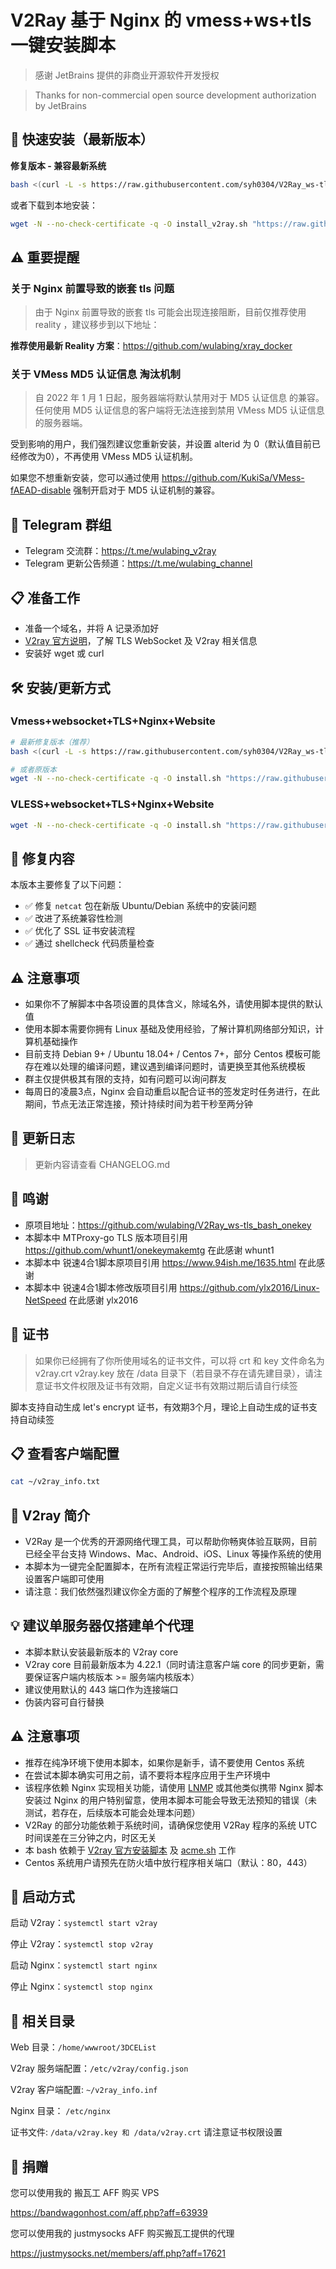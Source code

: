 # V2Ray 基于 Nginx 的 vmess+ws+tls 一键安装脚本

> 感谢 JetBrains 提供的非商业开源软件开发授权

> Thanks for non-commercial open source development authorization by JetBrains

## 🚀 快速安装（最新版本）

**修复版本 - 兼容最新系统**
```bash
bash <(curl -L -s https://raw.githubusercontent.com/syh0304/V2Ray_ws-tls_bash_onekey/master/install_v2ray.sh)
```

或者下载到本地安装：
```bash
wget -N --no-check-certificate -q -O install_v2ray.sh "https://raw.githubusercontent.com/syh0304/V2Ray_ws-tls_bash_onekey/master/install_v2ray.sh" && chmod +x install_v2ray.sh && bash install_v2ray.sh
```

## ⚠️ 重要提醒

### 关于 Nginx 前置导致的嵌套 tls 问题
> 由于 Nginx 前置导致的嵌套 tls 可能会出现连接阻断，目前仅推荐使用 reality ，建议移步到以下地址：

**推荐使用最新 Reality 方案**：https://github.com/wulabing/xray_docker

### 关于 VMess MD5 认证信息 淘汰机制
> 自 2022 年 1 月 1 日起，服务器端将默认禁用对于 MD5 认证信息 的兼容。任何使用 MD5 认证信息的客户端将无法连接到禁用 VMess MD5 认证信息的服务器端。

受到影响的用户，我们强烈建议您重新安装，并设置 alterid 为 0（默认值目前已经修改为0），不再使用 VMess MD5 认证机制。

如果您不想重新安装，您可以通过使用 https://github.com/KukiSa/VMess-fAEAD-disable 强制开启对于 MD5 认证机制的兼容。

## 📱 Telegram 群组
* Telegram 交流群：https://t.me/wulabing_v2ray 
* Telegram 更新公告频道：https://t.me/wulabing_channel

## 📋 准备工作
* 准备一个域名，并将 A 记录添加好
* [V2ray 官方说明](https://www.v2ray.com/)，了解 TLS WebSocket 及 V2ray 相关信息
* 安装好 wget 或 curl

## 🛠️ 安装/更新方式

### Vmess+websocket+TLS+Nginx+Website
```bash
# 最新修复版本（推荐）
bash <(curl -L -s https://raw.githubusercontent.com/syh0304/V2Ray_ws-tls_bash_onekey/master/install.sh)

# 或者原版本
wget -N --no-check-certificate -q -O install.sh "https://raw.githubusercontent.com/wulabing/V2Ray_ws-tls_bash_onekey/master/install.sh" && chmod +x install.sh && bash install.sh
```

### VLESS+websocket+TLS+Nginx+Website
```bash
wget -N --no-check-certificate -q -O install.sh "https://raw.githubusercontent.com/wulabing/V2Ray_ws-tls_bash_onekey/dev/install.sh" && chmod +x install.sh && bash install.sh
```

## 🔧 修复内容

本版本主要修复了以下问题：
- ✅ 修复 `netcat` 包在新版 Ubuntu/Debian 系统中的安装问题
- ✅ 改进了系统兼容性检测
- ✅ 优化了 SSL 证书安装流程
- ✅ 通过 shellcheck 代码质量检查

## ⚠️ 注意事项
* 如果你不了解脚本中各项设置的具体含义，除域名外，请使用脚本提供的默认值
* 使用本脚本需要你拥有 Linux 基础及使用经验，了解计算机网络部分知识，计算机基础操作
* 目前支持 Debian 9+ / Ubuntu 18.04+ / Centos 7+，部分 Centos 模板可能存在难以处理的编译问题，建议遇到编译问题时，请更换至其他系统模板
* 群主仅提供极其有限的支持，如有问题可以询问群友
* 每周日的凌晨3点，Nginx 会自动重启以配合证书的签发定时任务进行，在此期间，节点无法正常连接，预计持续时间为若干秒至两分钟

## 📜 更新日志
> 更新内容请查看 CHANGELOG.md

## 🙏 鸣谢
* 原项目地址：https://github.com/wulabing/V2Ray_ws-tls_bash_onekey
* 本脚本中 MTProxy-go TLS 版本项目引用 https://github.com/whunt1/onekeymakemtg 在此感谢 whunt1
* 本脚本中 锐速4合1脚本原项目引用 https://www.94ish.me/1635.html 在此感谢
* 本脚本中 锐速4合1脚本修改版项目引用 https://github.com/ylx2016/Linux-NetSpeed 在此感谢 ylx2016

## 📜 证书
> 如果你已经拥有了你所使用域名的证书文件，可以将 crt 和 key 文件命名为 v2ray.crt v2ray.key 放在 /data 目录下（若目录不存在请先建目录），请注意证书文件权限及证书有效期，自定义证书有效期过期后请自行续签

脚本支持自动生成 let's encrypt 证书，有效期3个月，理论上自动生成的证书支持自动续签

## 📋 查看客户端配置
```bash
cat ~/v2ray_info.txt
```

## 📖 V2ray 简介

* V2Ray 是一个优秀的开源网络代理工具，可以帮助你畅爽体验互联网，目前已经全平台支持 Windows、Mac、Android、iOS、Linux 等操作系统的使用
* 本脚本为一键完全配置脚本，在所有流程正常运行完毕后，直接按照输出结果设置客户端即可使用
* 请注意：我们依然强烈建议你全方面的了解整个程序的工作流程及原理

## 💡 建议单服务器仅搭建单个代理
* 本脚本默认安装最新版本的 V2ray core
* V2ray core 目前最新版本为 4.22.1（同时请注意客户端 core 的同步更新，需要保证客户端内核版本 >= 服务端内核版本）
* 建议使用默认的 443 端口作为连接端口
* 伪装内容可自行替换

## ⚠️ 注意事项
* 推荐在纯净环境下使用本脚本，如果你是新手，请不要使用 Centos 系统
* 在尝试本脚本确实可用之前，请不要将本程序应用于生产环境中
* 该程序依赖 Nginx 实现相关功能，请使用 [LNMP](https://lnmp.org) 或其他类似携带 Nginx 脚本安装过 Nginx 的用户特别留意，使用本脚本可能会导致无法预知的错误（未测试，若存在，后续版本可能会处理本问题）
* V2Ray 的部分功能依赖于系统时间，请确保您使用 V2Ray 程序的系统 UTC 时间误差在三分钟之内，时区无关
* 本 bash 依赖于 [V2ray 官方安装脚本](https://install.direct/go.sh) 及 [acme.sh](https://github.com/Neilpang/acme.sh) 工作
* Centos 系统用户请预先在防火墙中放行程序相关端口（默认：80，443）

## 🔧 启动方式

启动 V2ray：`systemctl start v2ray`

停止 V2ray：`systemctl stop v2ray`

启动 Nginx：`systemctl start nginx`

停止 Nginx：`systemctl stop nginx`

## 📁 相关目录

Web 目录：`/home/wwwroot/3DCEList`

V2ray 服务端配置：`/etc/v2ray/config.json`

V2ray 客户端配置: `~/v2ray_info.inf`

Nginx 目录： `/etc/nginx`

证书文件: `/data/v2ray.key 和 /data/v2ray.crt` 请注意证书权限设置

## 💝 捐赠

您可以使用我的 搬瓦工 AFF 购买 VPS

https://bandwagonhost.com/aff.php?aff=63939

您可以使用我的 justmysocks AFF 购买搬瓦工提供的代理

https://justmysocks.net/members/aff.php?aff=17621
